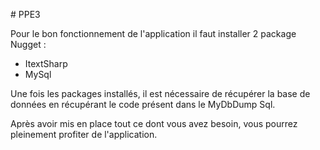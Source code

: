 #   P P E 3 

Pour le bon fonctionnement de l'application il faut installer 2 package Nugget :
- ItextSharp
- MySql


Une fois les packages installés, il est nécessaire de récupérer la base de données en récupérant le code présent dans le MyDbDump Sql.

Après avoir mis en place tout ce dont vous avez besoin, vous pourrez pleinement profiter de l'application. 
